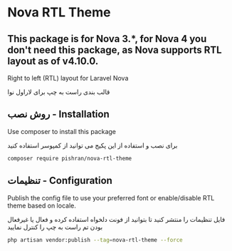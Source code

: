 # Nova RTL Theme

## This package is for Nova 3.*, for Nova 4 you don't need this package, as Nova supports RTL layout as of v4.10.0.

Right to left (RTL) layout for Laravel Nova

قالب بندی راست به چپ برای لاراول نوا

## روش نصب - Installation

Use composer to install this package

برای نصب و استفاده از این پکیج می توانید از کمپوسر استفاده کنید


```bash
composer require pishran/nova-rtl-theme
```

## تنظیمات - Configuration

Publish the config file to use your preferred font or enable/disable RTL theme based on locale.

فایل تنظیمات را منتشر کنید تا بتوانید از فونت دلخواه استفاده کرده و فعال یا غیرفعال بودن تم راست به چپ را کنترل نمایید

```bash
php artisan vendor:publish --tag=nova-rtl-theme --force
```
